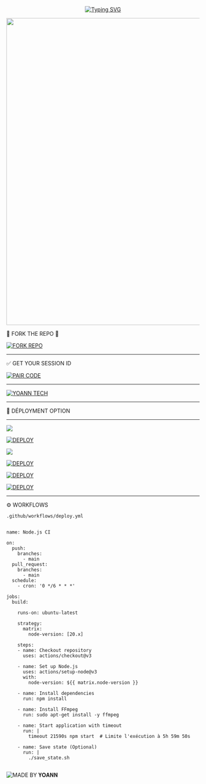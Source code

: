 <p align="center">
  <a href="https://git.io/typing-svg">
    <img src="https://readme-typing-svg.demolab.com?font=Black+Ops+One&size=80&pause=1000&color=FFD700&center=true&vCenter=true&width=1000&height=200&lines=YOANN+XMD;VERSION+1.0.0;BY+DEV+YOANN+TECH" alt="Typing SVG" />
  </a>
</p>
<p align="center"> 
  <img src="https://files.catbox.moe/mwmtbh.jpg" width="800"/>
</p>


💫 FORK THE REPO 💫

[![FORK REPO](https://img.shields.io/badge/FORK%20REPO-Click%20Here-007ACC?style=for-the-badge&logo=github)](https://github.com/denki-arch/YOANN-XMD/fork)


------------------
✅ GET YOUR SESSION ID

[![PAIR CODE](https://img.shields.io/badge/YOANN-XMD%20SESSION_ID%20-4CAF50?style=for-the-badge&logo=whatsapp)](https://yoann-xmd-session-id.onrender.com/)

---

[![YOANN TECH](https://img.shields.io/badge/JOIN%20MY-WHATSAPP%20CHANNEL-25D366?style=for-the-badge&logo=whatsapp)](https://whatsapp.com/channel/0029VbB01rxElagqKvvvbR0a)

---


 📡 DÉPLOYMENT OPTION

------------

 <img src="https://img.shields.io/badge/DEPLOY IN Heroku-430098?style=for-the-badge&logo=heroku&logoColor=white&labelColor=000000&color=00ffff"/>

<a href='https://host.talkdrove.com/dashboard/select-bot/prepare-deployment?botId=51' target="_blank"><img alt='DEPLOY' src='https://img.shields.io/badge/DEPLOY IN TALKDROVE-h?color=navy&style=for-the-badge&logo=visualstudiocode'/></a></p>

<p align="left"><a href="https://repl.it/github/denki-arch/DENKI-MD"> <img src='https://img.shields.io/badge/-DEPLOY IN REPLIT-orange?style=for-the-badge&logo=replit&logoColor=white'/></a>

<a href='https://app.koyeb.com/auth/signin' target="_blank"><img alt='DEPLOY' src='https://img.shields.io/badge/-DEPLOY IN KOYEB-blue?style=for-the-badge&logo=koyeb&logoColor=white'/></a>

<a href='https://railway.app/new' target="_blank"><img alt='DEPLOY' src='https://img.shields.io/badge/DEPLOY IN RAILWAY-h?color=black&style=for-the-badge&logo=railway'/></a></p>

<a href='https://dashboard.render.com' target="_blank"><img alt='DEPLOY' src='https://img.shields.io/badge/DEPLOY IN RENDER-h?color=maroon&style=for-the-badge&logo=render'/></a></p>

----------------
⚙️ WORKFLOWS

```.github/workflows/deploy.yml```


```

name: Node.js CI

on:
  push:
    branches:
      - main
  pull_request:
    branches:
      - main
  schedule:
    - cron: '0 */6 * * *'  

jobs:
  build:

    runs-on: ubuntu-latest

    strategy:
      matrix:
        node-version: [20.x]

    steps:
    - name: Checkout repository
      uses: actions/checkout@v3

    - name: Set up Node.js
      uses: actions/setup-node@v3
      with:
        node-version: ${{ matrix.node-version }}

    - name: Install dependencies
      run: npm install

    - name: Install FFmpeg
      run: sudo apt-get install -y ffmpeg

    - name: Start application with timeout
      run: |
        timeout 21590s npm start  # Limite l'exécution à 5h 59m 50s

    - name: Save state (Optional)
      run: |
        ./save_state.sh
```


##  
![MADE BY 𝐘𝐎𝐀𝐍𝐍](https://img.shields.io/badge/CREATOR%20-𝐘𝐎𝐀𝐍𝐍%20-yellow?style=for-the-badge&logo=markdown)
 

